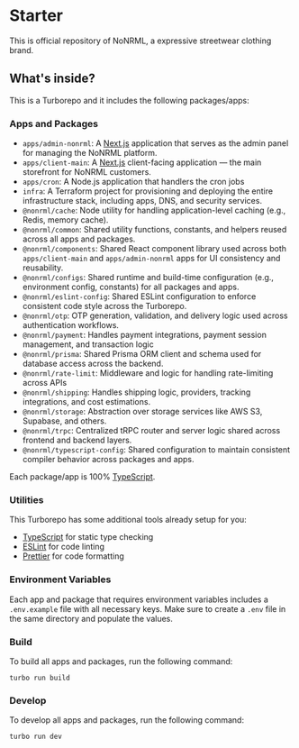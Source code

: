 # Starter

This is official repository of NoNRML, a expressive streetwear clothing brand.

## What's inside?

This is a Turborepo and it includes the following packages/apps:

### Apps and Packages

- `apps/admin-nonrml`: A [Next.js](https://nextjs.org/) application that serves as the admin panel for managing the NoNRML platform.
- `apps/client-main`: A [Next.js](https://nextjs.org/) client-facing application — the main storefront for NoNRML customers.
- `apps/cron`: A Node.js application that handlers the cron jobs
- `infra`: A Terraform project for provisioning and deploying the entire infrastructure stack, including apps, DNS, and security services.
- `@nonrml/cache`: Node utility for handling application-level caching (e.g., Redis, memory cache).
- `@nonrml/common`: Shared utility functions, constants, and helpers reused across all apps and packages.
- `@nonrml/components`: Shared React component library used across both `apps/client-main` and `apps/admin-nonrml` apps for UI consistency and reusability.
- `@nonrml/configs`: Shared runtime and build-time configuration (e.g., environment config, constants) for all packages and apps.
- `@nonrml/eslint-config`: Shared ESLint configuration to enforce consistent code style across the Turborepo.
- `@nonrml/otp`: OTP generation, validation, and delivery logic used across authentication workflows.
- `@nonrml/payment`: Handles payment integrations, payment session management, and transaction logic
- `@nonrml/prisma`: Shared Prisma ORM client and schema used for database access across the backend.
- `@nonrml/rate-limit`: Middleware and logic for handling rate-limiting across APIs
- `@nonrml/shipping`: Handles shipping logic, providers, tracking integrations, and cost estimations.
- `@nonrml/storage`: Abstraction over storage services like AWS S3, Supabase, and others.
- `@nonrml/trpc`: Centralized tRPC router and server logic shared across frontend and backend layers.
- `@nonrml/typescript-config`: Shared configuration to maintain consistent compiler behavior across packages and apps.

Each package/app is 100% [TypeScript](https://www.typescriptlang.org/).

### Utilities

This Turborepo has some additional tools already setup for you:

- [TypeScript](https://www.typescriptlang.org/) for static type checking
- [ESLint](https://eslint.org/) for code linting
- [Prettier](https://prettier.io) for code formatting

### Environment Variables

Each app and package that requires environment variables includes a `.env.example` file with all necessary keys.
Make sure to create a `.env` file in the same directory and populate the values.


### Build

To build all apps and packages, run the following command:

```
turbo run build
```

### Develop

To develop all apps and packages, run the following command:

```
turbo run dev
```